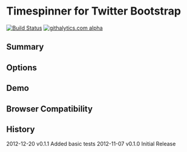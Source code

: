 # Timespinner for Twitter Bootstrap

[![Build Status](https://travis-ci.org/gpluess/bootstrap-timespinner.png)](http://travis-ci.org/gpluess/bootstrap-timespinner)
[![githalytics.com alpha](https://cruel-carlota.pagodabox.com/5f25f359e64784c2f58febc9d0e594ba "githalytics.com")](http://githalytics.com/gpluess/bootstrap-timespinner)

## Summary

## Options

## Demo

## Browser Compatibility

## History

2012-12-20 v0.1.1 Added basic tests
2012-11-07 v0.1.0 Initial Release
